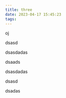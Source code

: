 ```yaml
---
title: three
date: 2023-04-17 15:45:23
tags:
---
```

oj


dsasd


dsasdadas


dsaads



dsasdadas


dsasd

dsadas
